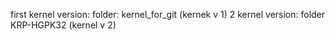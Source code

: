 first kernel version: folder: kernel_for_git (kernek v 1)
2 kernel version: folder KRP-HGPK32 (kernel v 2)
